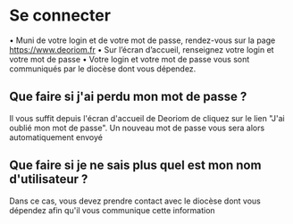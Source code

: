  # Se connecter

•	Muni de votre login et de votre mot de passe, rendez-vous sur la page https://www.deoriom.fr
•	Sur l’écran d’accueil, renseignez votre login et votre mot de passe
•	Votre login et votre mot de passe vous sont communiqués par le diocèse dont vous dépendez.

## Que faire si j'ai perdu mon mot de passe ?
Il vous suffit depuis l'écran d'accueil de Deoriom de cliquez sur le lien "J'ai oublié mon mot de passe". Un nouveau mot de passe vous sera alors automatiquement envoyé

## Que faire si je ne sais plus quel est mon nom d'utilisateur ?
Dans ce cas, vous devez prendre contact avec le diocèse dont vous dépendez afin qu'il vous communique cette information

